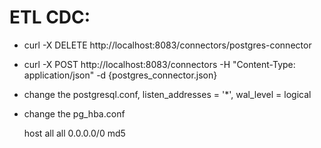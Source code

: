 # ETL CDC:

 - curl -X DELETE http://localhost:8083/connectors/postgres-connector
 - curl -X POST http://localhost:8083/connectors -H "Content-Type: application/json" -d {postgres_connector.json}
 - change the postgresql.conf, listen_addresses = '*', wal_level = logical
 - change the pg_hba.conf

   host    all             all             0.0.0.0/0            md5
